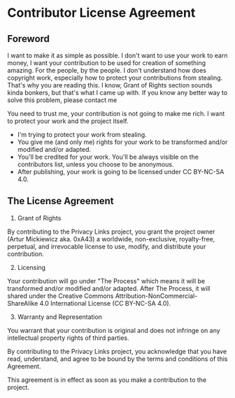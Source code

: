 # Contributor License Agreement

## Foreword

I want to make it as simple as possible. I don't want to use your work to earn money, I want your contribution to be used for creation of something amazing. For the people, by the people. I don't understand how does copyright work, especially how to protect your contributions from stealing. That's why you are reading this. I know, Grant of Rights section sounds kinda bonkers, but that's what I came up with. If you know any better way to solve this problem, please contact me

You need to trust me, your contribution is not going to make me rich. I want to protect your work and the project itself.

- I'm trying to protect your work from stealing.
- You give me (and only me) rights for your work to be transformed and/or modified and/or adapted.
- You'll be credited for your work. You'll be always visible on the contributors list, unless you choose to be anonymous.
- After publishing, your work is going to be licensed under CC BY-NC-SA 4.0.

## The License Agreement

1. Grant of Rights

By contributing to the Privacy Links project, you grant the project owner (Artur Mickiewicz aka. 0xA43) a worldwide, non-exclusive, royalty-free, perpetual, and irrevocable license to use, modify, and distribute your contribution.

2. Licensing

Your contribution will go under "The Process" which means it will be transformed and/or modified and/or adapted. After The Process, it will shared under the Creative Commons Attribution-NonCommercial-ShareAlike 4.0 International License (CC BY-NC-SA 4.0).

3. Warranty and Representation

You warrant that your contribution is original and does not infringe on any intellectual property rights of third parties.

By contributing to the Privacy Links project, you acknowledge that you have read, understand, and agree to be bound by the terms and conditions of this Agreement.

This agreement is in effect as soon as you make a contribution to the project.